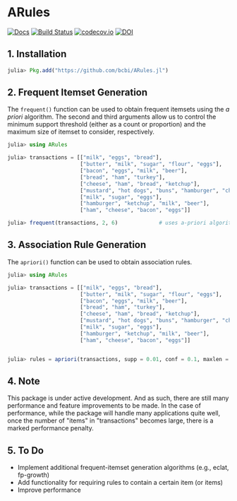 # ARules

[![Docs](https://img.shields.io/badge/docs-stable-blue.svg)](https://juliahealth.org/ARules.jl/stable) [![Build Status](https://travis-ci.org/JuliaHealth/ARules.jl.svg?branch=master)](https://travis-ci.org/JuliaHealth/ARules.jl) [![codecov.io](http://codecov.io/github/JuliaHealth/ARules.jl/coverage.svg?branch=master)](http://codecov.io/github/JuliaHealth/ARules.jl?branch=master) [![DOI](https://zenodo.org/badge/95671564.svg)](https://zenodo.org/badge/latestdoi/95671564)

## 1. Installation
```julia
julia> Pkg.add("https://github.com/bcbi/ARules.jl")
```

## 2. Frequent Itemset Generation
The `frequent()` function can be used to obtain frequent itemsets using the
_a priori_ algorithm. The second and third arguments allow us to control the
minimum support threshold (either as a count or proportion) and the maximum
size of itemset to consider, respectively.
```julia
julia> using ARules

julia> transactions = [["milk", "eggs", "bread"],
                       ["butter", "milk", "sugar", "flour", "eggs"],
                       ["bacon", "eggs", "milk", "beer"],
                       ["bread", "ham", "turkey"],
                       ["cheese", "ham", "bread", "ketchup"],
                       ["mustard", "hot dogs", "buns", "hamburger", "cheese", "beer"],
                       ["milk", "sugar", "eggs"],
                       ["hamburger", "ketchup", "milk", "beer"],
                       ["ham", "cheese", "bacon", "eggs"]]

julia> frequent(transactions, 2, 6)				# uses a-priori algorithm
```

## 3. Association Rule Generation
The `apriori()` function can be used to obtain association rules.
```julia
julia> using ARules

julia> transactions = [["milk", "eggs", "bread"],
                       ["butter", "milk", "sugar", "flour", "eggs"],
                       ["bacon", "eggs", "milk", "beer"],
                       ["bread", "ham", "turkey"],
                       ["cheese", "ham", "bread", "ketchup"],
                       ["mustard", "hot dogs", "buns", "hamburger", "cheese", "beer"],
                       ["milk", "sugar", "eggs"],
                       ["hamburger", "ketchup", "milk", "beer"],
                       ["ham", "cheese", "bacon", "eggs"]]


julia> rules = apriori(transactions, supp = 0.01, conf = 0.1, maxlen = 6)
```


## 4. Note
This package is under active development. And as such, there are still many performance and feature improvements to be made. In the case of performance, while the package will handle many applications quite well, once the number of "items" in "transactions" becomes large, there is a marked performance penalty.

## 5. To Do
- Implement additional frequent-itemset generation algorithms (e.g., eclat, fp-growth)
- Add functionality for requiring rules to contain a certain item (or items)
- Improve performance
